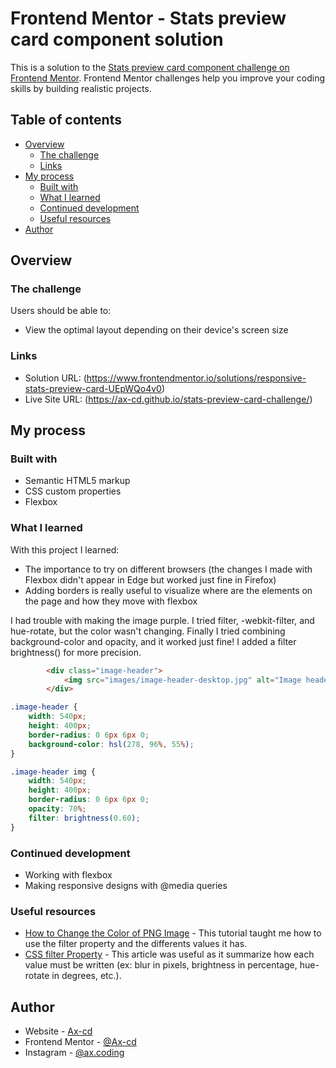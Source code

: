 # Frontend Mentor - Stats preview card component solution

This is a solution to the [Stats preview card component challenge on Frontend Mentor](https://www.frontendmentor.io/challenges/stats-preview-card-component-8JqbgoU62). Frontend Mentor challenges help you improve your coding skills by building realistic projects. 

## Table of contents

- [Overview](#overview)
  - [The challenge](#the-challenge)
  - [Links](#links)
- [My process](#my-process)
  - [Built with](#built-with)
  - [What I learned](#what-i-learned)
  - [Continued development](#continued-development)
  - [Useful resources](#useful-resources)
- [Author](#author)


## Overview

### The challenge

Users should be able to:

- View the optimal layout depending on their device's screen size


### Links

- Solution URL: (https://www.frontendmentor.io/solutions/responsive-stats-preview-card-UEpWQo4v0)
- Live Site URL: (https://ax-cd.github.io/stats-preview-card-challenge/)

## My process

### Built with

- Semantic HTML5 markup
- CSS custom properties
- Flexbox

### What I learned

With this project I learned:
- The importance to try on different browsers (the changes I made with Flexbox didn't appear in Edge but worked just fine in Firefox)
- Adding borders is really useful to visualize where are the elements on the page and how they move with flexbox

I had trouble with making the image purple. I tried filter, -webkit-filter, and hue-rotate, but the color wasn't changing. Finally I tried combining background-color and opacity, and it worked just fine! I added a filter brightness() for more precision.

```html
        <div class="image-header">
            <img src="images/image-header-desktop.jpg" alt="Image header">
        </div>
```
```css
.image-header {
    width: 540px;
    height: 400px;
    border-radius: 0 6px 6px 0;
    background-color: hsl(278, 96%, 55%);
}

.image-header img {
    width: 540px;
    height: 400px;
    border-radius: 0 6px 6px 0;
    opacity: 70%;
    filter: brightness(0.60);
}
```

### Continued development

- Working with flexbox
- Making responsive designs with @media queries

### Useful resources

- [How to Change the Color of PNG Image](https://www.w3docs.com/snippets/css/how-to-change-the-color-of-png-image-using-css.html) - This tutorial taught me how to use the filter property and the differents values it has.
- [CSS filter Property](https://www.w3schools.com/cssref/css3_pr_filter.asp) - This article was useful as it summarize how each value must be written (ex: blur in pixels, brightness in percentage, hue-rotate in degrees, etc.).


## Author

- Website - [Ax-cd](https://axcoding.blogspot.com/)
- Frontend Mentor - [@Ax-cd](https://www.frontendmentor.io/profile/Ax-cd)
- Instagram - [@ax.coding](https://www.instagram.com/ax.coding/)
